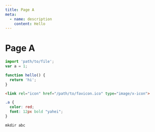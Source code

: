 ```yaml
---
title: Page A
meta:
  - name: description
    content: Hello
---
```


# Page A

```js
import 'path/to/file';
var a = 1;

function hello() {
  return 'hi';
}
```

```html
<link rel="icon" href="/path/to/favicon.ico" type="image/x-icon">
```

```css
.a {
  color: red;
  font: 12px bold "yahei";
}
```

```shell
mkdir abc
```
